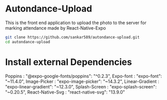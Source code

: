 # Autondance-Upload

This is the front end application to upload the photo to the server
for marking attendance made by React-Native-Expo

```bash
git clone https://github.com/sankar589/autondance-upload.git
cd autondance-upload
```
# Install external Dependencies

Poppins : "@expo-google-fonts/poppins": "^0.2.3",
Expo-font : "expo-font": "~11.4.0",
Image-Picker : "expo-image-picker": "~14.3.2",
Linear-Gradient : "expo-linear-gradient": "~12.3.0",
Splash-Screen : "expo-splash-screen": "~0.20.5",
React-Native-Svg : "react-native-svg": "13.9.0"


